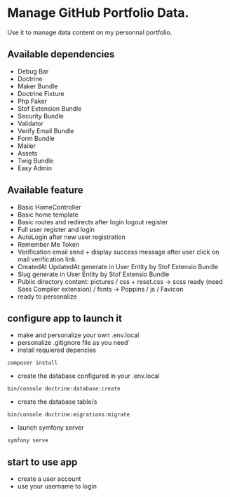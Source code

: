 # Manage GitHub Portfolio Data.

Use it to manage data content on my personnal portfolio.

## Available dependencies

- Debug Bar
- Doctrine
- Maker Bundle
- Doctrine Fixture
- Php Faker
- Stof Extension Bundle
- Security Bundle
- Validator
- Verify Email Bundle
- Form Bundle
- Mailer
- Assets
- Twig Bundle
- Easy Admin

## Available feature

- Basic HomeController
- Basic home template
- Basic routes and redirects after login logout register
- Full user register and login
- AutoLogin after new user registration
- Remember Me Token
- Verification email send + display success message after user click on mail verification link.
- CreatedAt UpdatedAt generate in User Entity by Stof Extensio Bundle
- Slug generate in User Entity by Stof Extensio Bundle
- Public directory content: pictures / css + reset.css -> scss ready (need Sass Compiler extension) / fonts -> Poppins / js / Favicon
- ready to personalize

## configure app to launch it

- make and personalize your own .env.local
- personalize .gitignore file as you need`
- install requiered depencies

```shell
composer install
```

- create the database configured in your .env.local

```shell
bin/console doctrine:database:create
```
- create the database table/s

```shell
bin/console doctrine:migrations:migrate 
```

- launch symfony server

```shell
symfony serve
```

## start to use app

- create a user account
- use your username to login


